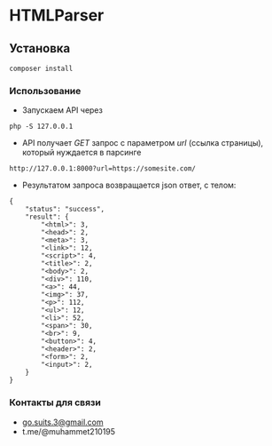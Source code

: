 # HTMLParser

## Установка
```
composer install
```

### Использование
- Запускаем API через 
````
php -S 127.0.0.1
````
- API получает *GET* запрос с параметром *url* (ссылка страницы), который нуждается в парсинге 
```
http://127.0.0.1:8000?url=https://somesite.com/
```
- Результатом запроса возвращается json ответ, с телом:
```
{
    "status": "success",
    "result": {
        "<html>": 3,
        "<head>": 2,
        "<meta>": 3,
        "<link>": 12,
        "<script>": 4,
        "<title>": 2,
        "<body>": 2,
        "<div>": 110,
        "<a>": 44,
        "<img>": 37,
        "<p>": 112,
        "<ul>": 12,
        "<li>": 52,
        "<span>": 30,
        "<br>": 9,
        "<button>": 4,
        "<header>": 2,
        "<form>": 2,
        "<input>": 2,
    }
}
```

### Контакты для связи
- go.suits.3@gmail.com
- t.me/@muhammet210195

